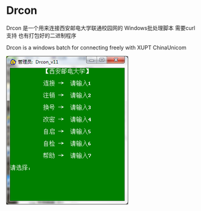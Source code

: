 # Drcon
Drcon 是一个用来连接西安邮电大学联通校园网的 Windows批处理脚本
需要curl支持
也有打包好的二进制程序

Drcon is a windows batch for connecting freely with  XUPT ChinaUnicom 

![image](https://github.com/bolycooper/Drcon/blob/master/demo.png)
